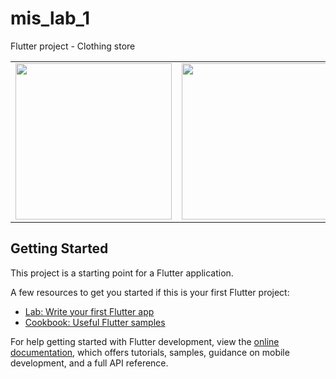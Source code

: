 # mis_lab_1

Flutter project - Clothing store

<table>
  <tr>
    <td><img src="https://github.com/user-attachments/assets/10e8cbd2-0a38-4843-8a4c-26c0ffbb42f9" width="250"/></td>
    <td><img src="https://github.com/user-attachments/assets/c757a4fd-fc25-4a7a-ba44-3f028d378668" width="250"/></td>
    <td><img src="https://github.com/user-attachments/assets/78077dba-50f8-4638-9228-914502e889fc" width="250"/></td>
  </tr>
</table>





## Getting Started

This project is a starting point for a Flutter application.

A few resources to get you started if this is your first Flutter project:

- [Lab: Write your first Flutter app](https://docs.flutter.dev/get-started/codelab)
- [Cookbook: Useful Flutter samples](https://docs.flutter.dev/cookbook)

For help getting started with Flutter development, view the
[online documentation](https://docs.flutter.dev/), which offers tutorials,
samples, guidance on mobile development, and a full API reference.
